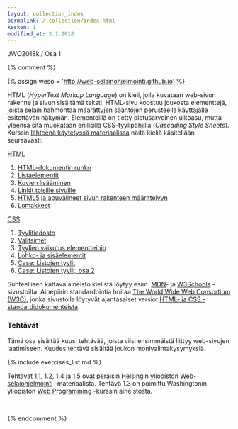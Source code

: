 ```yaml
---
layout: collection_index
permalink: /:collection/index.html
kesken: 1
modified_at: 3.1.2018
---
```


JWO2018k / Osa 1

{% comment %}

{% assign weso = 'http://web-selainohjelmointi.github.io' %}

HTML (*HyperText Markup Language*) on kieli, jolla kuvataan  web-sivun rakenne ja sivun sisältämä teksti. HTML-sivu koostuu joukosta elementtejä, joista selain hahmontaa määrättyjen sääntöjen  perusteella käyttäjälle esitettävän näkymän. Elementeillä on tietty oletusarvoinen ulkoasu, mutta yleensä sitä muokataan erillisillä CSS-tyylipohjilla (*Cascading Style Sheets*). Kurssin [lähteenä käytetyssä materiaalissa]({{weso}}) näitä kieliä käsitellään  seuraavasti:


[HTML]({{weso}}/#2-HTML)

1. [HTML-dokumentin runko]({{weso}}/#2.1-HTML-dokumentin-runko)
2. [Listaelementit]({{weso}}/#2.2-Listaelementit)
3. [Kuvien lisääminen]({{weso}}/#2.3-Kuvien-lisääminen)
4. [Linkit toisille sivuille]({{weso}}/#2.4-Linkit-toisille-sivuille)
5. [HTML5 ja apuvälineet sivun rakenteen määrittelyyn]({{weso}}/#2.5-HTML5-ja-apuvälineet-sivun-rakenteen-määrittelyyn)
6. [Lomakkeet]({{weso}}/#2.6-Lomakkeet)

[CSS](#3-CSS)

1. [Tyylitiedosto]({{weso}}/#3.1-Tyylitiedosto)
2. [Valitsimet]({{weso}}/#3.2-Valitsimet)
3. [Tyylien vaikutus elementteihin]({{weso}}/#3.3-Tyylien-vaikutus-elementteihin)
4. [Lohko- ja sisäelementit]({{weso}}/#3.4-Lohko--ja-sisäelementit)
5. [Case: Listojen tyylit]({{weso}}/#3.5-Case:-Listojen-tyylit)
6. [Case: Listojen tyylit, osa 2]({{weso}}/#3.6-Case:-Listojen-tyylit,-osa-2)

Suhteellisen kattava aineisto kielistä löytyy esim. [MDN][MDN]- ja [W3Schools][W3Schools] -sivustoilta. Aihepiirin standardointia hoitaa [The World Wide Web Consortium (W3C)][W3C], jonka sivustolla löytyvät ajantasaiset versiot [HTML- ja CSS -standardidokumenteista][W3C-STD].  

[MDN]: https://developer.mozilla.org/en-US/docs/Web
[W3Schools]: https://www.w3schools.com
[W3C]: https://www.w3.org  
[W3C-STD]: https://www.w3.org/standards/webdesign/htmlcss

### Tehtävät

Tämä osa sisältää kuusi tehtävää, joista viisi ensimmäistä liittyy web-sivujen laatimiseen. Kuudes tehtävä sisältää joukon monivalintakysymyksiä.

{% include exercises_list.md %}

Tehtävät 1.1, 1.2, 1.4 ja 1.5 ovat peräisin Helsingin yliopiston [Web-selaiohjelmointi]({{weso}}) -materiaalista. Tehtävä 1.3 on poimittu Washingtonin yliopiston [Web Programming][cse154] -kurssin aineistosta.

[cse154]: https://courses.cs.washington.edu/courses/cse154/

<br />

{% endcomment %}
